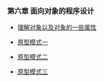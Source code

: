###  第六章  面向对象的程序设计

-   [理解对象以及对象的一些属性](理解对象.md)

-   [原型模式一](原型模式(一).md)

-   [原型模式二](原型模式(二).md)

-   [原型模式三](原型模式(三).md)
